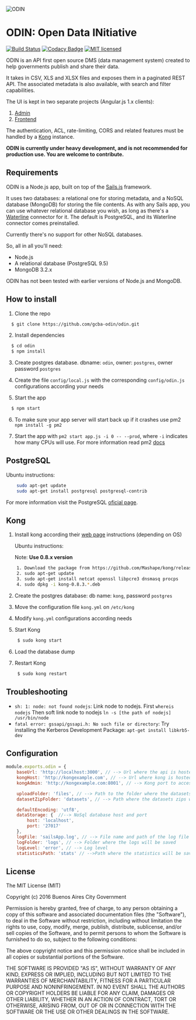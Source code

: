 ![ODIN](http://imgur.com/y0vcjnk.png)

# ODIN: Open Data INitiative
[![Build Status](https://travis-ci.org/gcba-odin/odin.svg?branch=dev)](https://travis-ci.org/gcba-odin/odin) [![Codacy Badge](https://api.codacy.com/project/badge/Grade/a61e5f13c19c43c099202315ce753d71)](https://www.codacy.com/app/ODIN/odin?utm_source=github.com&amp;utm_medium=referral&amp;utm_content=gcba-odin/odin&amp;utm_campaign=Badge_Grade) [![MIT licensed](https://img.shields.io/badge/license-MIT-blue.svg)](https://opensource.org/licenses/MIT)


ODIN is an API first open source DMS (data management system) created to help governments publish and share their data.

It takes in CSV, XLS and XLSX files and exposes them in a paginated REST API. The associated metadata is also available, with search and filter capabilities.

The UI is kept in two separate projects (Angular.js 1.x clients):

1.  [Admin](https://github.com/gcba-odin/odin-admin)
2.  [Frontend](https://github.com/gcba-odin/odin-frontend)

The authentication, ACL, rate-limiting, CORS and related features must be handled by a [Kong](https://getkong.org/) instance.

**ODIN is currently under heavy development, and is not recommended for production use. You are welcome to contribute.**

## Requirements

ODIN is a Node.js app, built on top of the [Sails.js](http://sailsjs.org/) framework.

It uses two databases: a relational one for storing metadata, and a NoSQL database (MongoDB) for storing the file contents. As with any Sails app, you can use whatever relational database you wish, as long as there's a [Waterline](https://github.com/balderdashy/waterline) connector for it. The default is PostgreSQL, and its Waterline connector comes preinstalled.

Currently there's no support for other NoSQL databases.

So, all in all you'll need:

- Node.js
- A relational database (PostgreSQL 9.5)
- MongoDB 3.2.x

ODIN has not been tested with earlier versions of Node.js and MongoDB.

## How to install

1. Clone the repo

``` bash
  $ git clone https://github.com/gcba-odin/odin.git
```

2. Install dependencies

```bash
  $ cd odin
  $ npm install
```

3. Create postgres database. dbname: `odin`, owner: `postgres`, owner password `postgres`

4. Create the file `config/local.js` with the corresponding `config/odin.js` configurations according your needs

5. Start the app

``` bash
  $ npm start
```
6. To make sure your app server will start back up if it crashes use pm2 `npm install -g pm2`

7. Start the app with `pm2 start app.js -i 0 -- --prod`, where `-i` indicates how many CPUs will use.
For more information read pm2 [docs](http://pm2.keymetrics.io/docs/usage/pm2-doc-single-page/)

## PostgreSQL
Ubuntu instructions:
```bash
    sudo apt-get update
    sudo apt-get install postgresql postgresql-contrib
```

For more information visit the PostgreSQL [oficial page](https://www.postgresql.org/).

## Kong

1. Install kong according their [web page](https://getkong.org/) instructions (depending on OS)

   Ubuntu instructions:

   Note: **Use 0.8.x version**

```bash
    1. Download the package from https://github.com/Mashape/kong/releases/tag/0.8.3
    2. sudo apt-get update
    3. sudo apt-get install netcat openssl libpcre3 dnsmasq procps
    4. sudo dpkg -i kong-0.8.3.*.deb
```

2. Create the postgres database: db name: `kong`, password `postgres`

3. Move the configuration file `kong.yml` on `/etc/kong`

4. Modify `kong.yml` configurations according needs

5. Start Kong

   ```bash
    $ sudo kong start
   ```
6. Load the database dump

7. Restart Kong

   ```bash
    $ sudo kong restart
   ```

## Troubleshooting

- `sh: 1: node: not found nodejs`: Link node to nodejs. First `whereis nodejs` Then soft link node to nodejs `ln -s [the path of nodejs] /usr/bin/node `
- `fatal error: gssapi/gssapi.h: No such file or directory`: Try installing the Kerberos Development Package: `apt-get install libkrb5-dev`

## Configuration

```javascript
module.exports.odin = {
    baseUrl: 'http://localhost:3000', // --> Url where the api is hosted
    kongHost: 'http://kongexample.com', // --> Url where kong is hosted
    kongAdmin: 'http://kongexample.com:8001', // --> Kong port to acces configurations

    uploadFolder: 'files', // --> Path to the folder where the datasets files will be stored
    datasetZipFolder: 'datasets', // --> Path where the datasets zips will be stored

    defaultEncoding: 'utf8',
    dataStorage: {  //--> NoSql database host and port
        host: 'localhost',
        port: '27017'
    },
    logFile: 'sailsApp.log', // --> File name and path of the log file
    logFolder: 'logs', // --> Folder where the logs will be saved
    logLevel: 'error', // --> Log level
    statisticsPath: 'stats' // -->Path where the statistics will be saved each month
```

## License

The MIT License (MIT)

Copyright (c) 2016 Buenos Aires City Government

Permission is hereby granted, free of charge, to any person obtaining a copy of this software and associated documentation files (the "Software"), to deal in the Software without restriction, including without limitation the rights to use, copy, modify, merge, publish, distribute, sublicense, and/or sell copies of the Software, and to permit persons to whom the Software is furnished to do so, subject to the following conditions:

The above copyright notice and this permission notice shall be included in all copies or substantial portions of the Software.

THE SOFTWARE IS PROVIDED "AS IS", WITHOUT WARRANTY OF ANY KIND, EXPRESS OR IMPLIED, INCLUDING BUT NOT LIMITED TO THE WARRANTIES OF MERCHANTABILITY, FITNESS FOR A PARTICULAR PURPOSE AND NONINFRINGEMENT. IN NO EVENT SHALL THE AUTHORS OR COPYRIGHT HOLDERS BE LIABLE FOR ANY CLAIM, DAMAGES OR OTHER LIABILITY, WHETHER IN AN ACTION OF CONTRACT, TORT OR OTHERWISE, ARISING FROM, OUT OF OR IN CONNECTION WITH THE SOFTWARE OR THE USE OR OTHER DEALINGS IN THE SOFTWARE.
